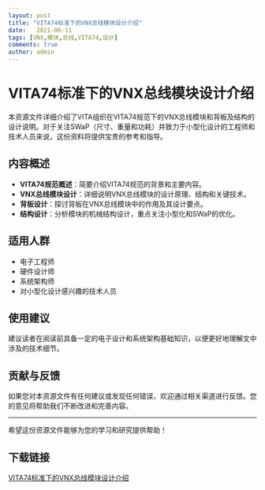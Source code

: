 ```yaml
---
layout: post
title: "VITA74标准下的VNX总线模块设计介绍"
date:   2021-06-11
tags: [VNX,模块,总线,VITA74,设计]
comments: true
author: admin
---
```

# VITA74标准下的VNX总线模块设计介绍

本资源文件详细介绍了VITA组织在VITA74规范下的VNX总线模块和背板及结构的设计说明。对于关注SWaP（尺寸、重量和功耗）并致力于小型化设计的工程师和技术人员来说，这份资料将提供宝贵的参考和指导。

## 内容概述

- **VITA74规范概述**：简要介绍VITA74规范的背景和主要内容。
- **VNX总线模块设计**：详细说明VNX总线模块的设计原理、结构和关键技术。
- **背板设计**：探讨背板在VNX总线模块中的作用及其设计要点。
- **结构设计**：分析模块的机械结构设计，重点关注小型化和SWaP的优化。

## 适用人群

- 电子工程师
- 硬件设计师
- 系统架构师
- 对小型化设计感兴趣的技术人员

## 使用建议

建议读者在阅读前具备一定的电子设计和系统架构基础知识，以便更好地理解文中涉及的技术细节。

## 贡献与反馈

如果您对本资源文件有任何建议或发现任何错误，欢迎通过相关渠道进行反馈。您的意见将帮助我们不断改进和完善内容。

---

希望这份资源文件能够为您的学习和研究提供帮助！

## 下载链接

[VITA74标准下的VNX总线模块设计介绍](https://pan.quark.cn/s/ec147e8e6828)